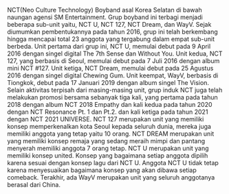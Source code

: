 NCT(Neo Culture Technology)
Boyband asal Korea Selatan di bawah naungan agensi SM Entertainment. Grup boyband ini terbagi menjadi beberapa sub-unit yaitu, NCT U, NCT 127, NCT Dream, dan WayV. Sejak diumumkan pembentukannya pada tahun 2016, grup ini telah berkembang hingga mencapai total 23 anggota yang tergabung dalam empat sub-unit berbeda.
Unit pertama dari grup ini, NCT U, memulai debut pada 9 April 2016 dengan singel digital The 7th Sense dan Without You. Unit kedua, NCT 127, yang berbasis di Seoul, memulai debut pada 7 Juli 2016 dengan album mini NCT #127. Unit ketiga, NCT Dream, memulai debut pada 25 Agustus 2016 dengan singel digital Chewing Gum. Unit keempat, WayV, berbasis di Tiongkok, debut pada 17 Januari 2019 dengan album singel The Vision.
Selain aktivitas terpisah dari masing-masing unit, grup induk NCT juga telah melakukan promosi bersama sebanyak tiga kali, yang pertama pada tahun 2018 dengan album NCT 2018 Empathy dan kali kedua pada tahun 2020 dengan NCT Resonance Pt. 1 dan Pt.2. dan kali ketiga pada tahun 2021 dengan NCT 2021 UNIVERSE.
NCT 127 merupakan unit yang memiliki konsep memperkenalkan kota Seoul kepada seluruh dunia, mereka juga memiliki anggota yang tetap yaitu 10 orang. NCT DREAM merupakan unit yang memiliki konsep remaja yang sedang meraih mimpi dan pantang menyerah memiliki anggota 7 orang tetap. NCT U merupakan unit yang memiliki konsep united. Konsep yang bagaimana setiap anggota dipilih karena sesuai dengan konsep lagu dari NCT U. Anggota NCT U tidak tetap karena menyesuaikan bagaimana konsep yang akan dibawa setiap comeback. Terakhir, ada WayV merupakan unit yang seluruh anggotanya berasal dari China.

